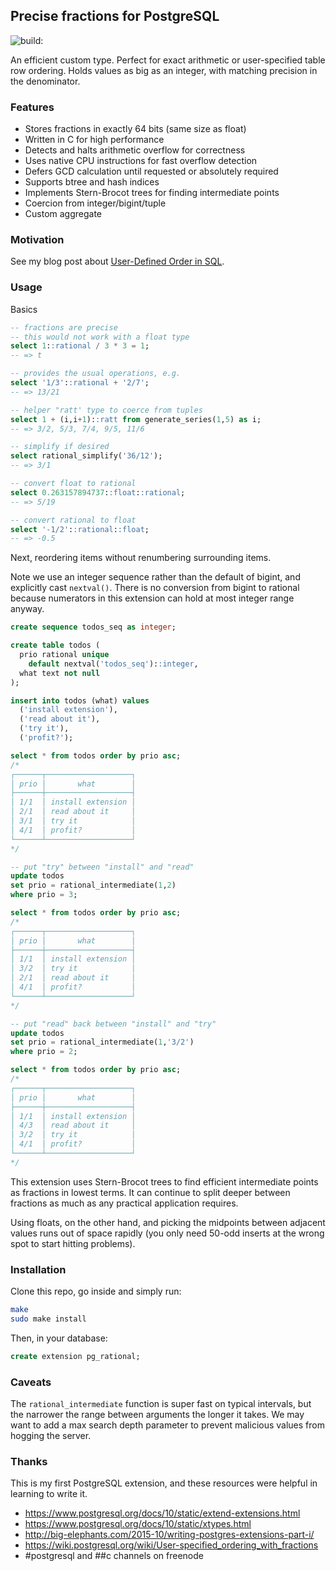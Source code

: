 ## Precise fractions for PostgreSQL

<img src="https://travis-ci.org/begriffs/pg_rational.svg?branch=master" alt="build:">

An efficient custom type. Perfect for exact arithmetic or user-specified
table row ordering. Holds values as big as an integer, with matching
precision in the denominator.

### Features

* Stores fractions in exactly 64 bits (same size as float)
* Written in C for high performance
* Detects and halts arithmetic overflow for correctness
* Uses native CPU instructions for fast overflow detection
* Defers GCD calculation until requested or absolutely required
* Supports btree and hash indices
* Implements Stern-Brocot trees for finding intermediate points
* Coercion from integer/bigint/tuple
* Custom aggregate

### Motivation

See my blog post about [User-Defined Order in
SQL](https://begriffs.com/posts/2018-03-20-user-defined-order.html).

### Usage

Basics

```sql
-- fractions are precise
-- this would not work with a float type
select 1::rational / 3 * 3 = 1;
-- => t

-- provides the usual operations, e.g.
select '1/3'::rational + '2/7';
-- => 13/21

-- helper "ratt' type to coerce from tuples
select 1 + (i,i+1)::ratt from generate_series(1,5) as i;
-- => 3/2, 5/3, 7/4, 9/5, 11/6

-- simplify if desired
select rational_simplify('36/12');
-- => 3/1

-- convert float to rational
select 0.263157894737::float::rational;
-- => 5/19

-- convert rational to float
select '-1/2'::rational::float;
-- => -0.5
```

Next, reordering items without renumbering surrounding items.

Note we use an integer sequence rather than the default of bigint, and
explicitly cast `nextval()`. There is no conversion from bigint to rational
because numerators in this extension can hold at most integer range anyway.

```sql
create sequence todos_seq as integer;

create table todos (
  prio rational unique
    default nextval('todos_seq')::integer,
  what text not null
);

insert into todos (what) values
  ('install extension'),
  ('read about it'),
  ('try it'),
  ('profit?');

select * from todos order by prio asc;
/*
┌──────┬───────────────────┐
│ prio │       what        │
├──────┼───────────────────┤
│ 1/1  │ install extension │
│ 2/1  │ read about it     │
│ 3/1  │ try it            │
│ 4/1  │ profit?           │
└──────┴───────────────────┘
*/

-- put "try" between "install" and "read"
update todos
set prio = rational_intermediate(1,2)
where prio = 3;

select * from todos order by prio asc;
/*
┌──────┬───────────────────┐
│ prio │       what        │
├──────┼───────────────────┤
│ 1/1  │ install extension │
│ 3/2  │ try it            │
│ 2/1  │ read about it     │
│ 4/1  │ profit?           │
└──────┴───────────────────┘
*/

-- put "read" back between "install" and "try"
update todos
set prio = rational_intermediate(1,'3/2')
where prio = 2;

select * from todos order by prio asc;
/*
┌──────┬───────────────────┐
│ prio │       what        │
├──────┼───────────────────┤
│ 1/1  │ install extension │
│ 4/3  │ read about it     │
│ 3/2  │ try it            │
│ 4/1  │ profit?           │
└──────┴───────────────────┘
*/
```

This extension uses Stern-Brocot trees to find efficient intermediate points as fractions in lowest terms. It can continue to split deeper between fractions as much as any practical application requires.

Using floats, on the other hand, and picking the midpoints between adjacent values runs out of space rapidly (you only need 50-odd inserts at the wrong spot to start hitting problems).

### Installation

Clone this repo, go inside and simply run:

```bash
make
sudo make install
```

Then, in your database:

```sql
create extension pg_rational;
```

### Caveats

The `rational_intermediate` function is super fast on typical intervals, but the narrower the range between arguments the longer it takes. We may want to add a max search depth parameter to prevent malicious values from hogging the server.

### Thanks

This is my first PostgreSQL extension, and these resources were helpful in learning to write it.

* https://www.postgresql.org/docs/10/static/extend-extensions.html
* https://www.postgresql.org/docs/10/static/xtypes.html
* http://big-elephants.com/2015-10/writing-postgres-extensions-part-i/
* https://wiki.postgresql.org/wiki/User-specified_ordering_with_fractions
* #postgresql and ##c channels on freenode
